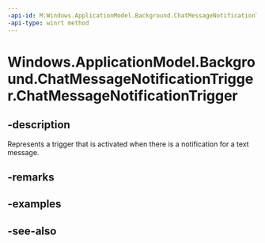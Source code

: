 ----api-id: M:Windows.ApplicationModel.Background.ChatMessageNotificationTrigger.#ctor
-api-type: winrt method
---<!-- Method syntaxpublic ChatMessageNotificationTrigger()--># Windows.ApplicationModel.Background.ChatMessageNotificationTrigger.ChatMessageNotificationTrigger## -descriptionRepresents a trigger that is activated when there is a notification for a text message.## -remarks## -examples## -see-also